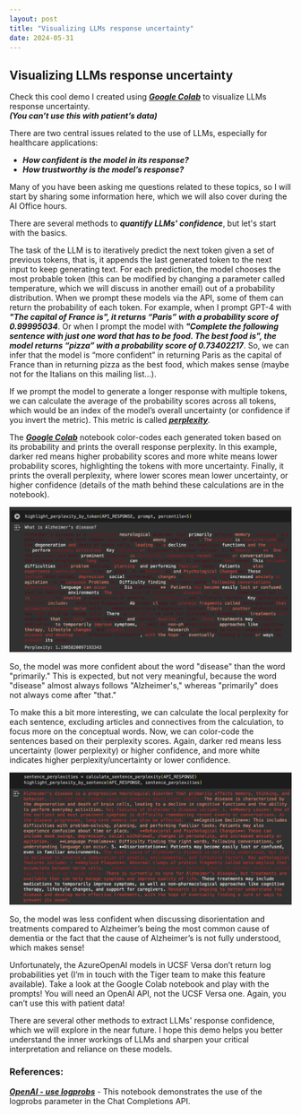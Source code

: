 ```yaml
---
layout: post
title: "Visualizing LLMs response uncertainty"
date: 2024-05-31
---
```


## Visualizing LLMs response uncertainty

Check this cool demo I created using [***Google Colab***](https://colab.research.google.com/drive/1xiTgZ9YoYFKFUiwlF5xgxNrjBAKUGzY6#scrollTo=rXyWEy7F3Vm2) to visualize LLMs response uncertainty.  
***(You can’t use this with patient’s data)***

There are two central issues related to the use of LLMs, especially for healthcare applications:

- ***How confident is the model in its response?***
- ***How trustworthy is the model’s response?***

Many of you have been asking me questions related to these topics, so I will start by sharing some information here, which we will also cover during the AI Office hours.

There are several methods to ***quantify LLMs' confidence***, but let's start with the basics.

The task of the LLM is to iteratively predict the next token given a set of previous tokens, that is, it appends the last generated token to the next input to keep generating text. For each prediction, the model chooses the most probable token (this can be modified by changing a parameter called temperature, which we will discuss in another email) out of a probability distribution. When we prompt these models via the API, some of them can return the probability of each token. For example, when I prompt GPT-4 with ***"The capital of France is", it returns “Paris” with a probability score of 0.99995034***. Or when I prompt the model with ***"Complete the following sentence with just one word that has to be food. The best food is", the model returns “pizza” with a probability score of 0.73402217***. So, we can infer that the model is “more confident” in returning Paris as the capital of France than in returning pizza as the best food, which makes sense (maybe not for the Italians on this mailing list...).

If we prompt the model to generate a longer response with multiple tokens, we can calculate the average of the probability scores across all tokens, which would be an index of the model’s overall uncertainty (or confidence if you invert the metric). This metric is called [***perplexity***](https://en.wikipedia.org/wiki/Perplexity).

The [***Google Colab***](https://colab.research.google.com/drive/1xiTgZ9YoYFKFUiwlF5xgxNrjBAKUGzY6#scrollTo=rXyWEy7F3Vm2) notebook color-codes each generated token based on its probability and prints the overall response perplexity. In this example, darker red means higher probability scores and more white means lower probability scores, highlighting the tokens with more uncertainty. Finally, it prints the overall perplexity, where lower scores mean lower uncertainty, or higher confidence (details of the math behind these calculations are in the notebook).

<img src="/figures/token_logprobs.png" class = "container" alt="Token logprobs">


So, the model was more confident about the word "disease" than the word "primarily." This is expected, but not very meaningful, because the word "disease" almost always follows "Alzheimer's," whereas "primarily" does not always come after "that."

To make this a bit more interesting, we can calculate the local perplexity for each sentence, excluding articles and connectives from the calculation, to focus more on the conceptual words. Now, we can color-code the sentences based on their perplexity scores. Again, darker red means less uncertainty (lower perplexity) or higher confidence, and more white indicates higher perplexity/uncertainty or lower confidence.

<img src="/figures/sentence_perplexity.png" class = "container" alt="Sentence perplexity">

So, the model was less confident when discussing disorientation and treatments compared to Alzheimer’s being the most common cause of dementia or the fact that the cause of Alzheimer’s is not fully understood, which makes sense!

Unfortunately, the AzureOpenAI models in UCSF Versa don’t return log probabilities yet (I’m in touch with the Tiger team to make this feature available). Take a look at the Google Colab notebook and play with the prompts! You will need an OpenAI API, not the UCSF Versa one. Again, you can’t use this with patient data!

There are several other methods to extract LLMs' response confidence, which we will explore in the near future. I hope this demo helps you better understand the inner workings of LLMs and sharpen your critical interpretation and reliance on these models.

<script src="https://gist.github.com/pinheirochagas/069cb71b7dac88d89937bf3c4b6e7ec6.js"></script>

### References:
[***OpenAI - use logprobs***](https://github.com/openai/openai-cookbook/blob/main/examples/Using_logprobs.ipynb) - This notebook demonstrates the use of the logprobs parameter in the Chat Completions API.